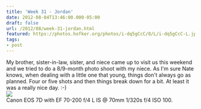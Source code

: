 ```yaml
---
title: 'Week 31 - Jordan'
date: 2012-08-04T13:46:00.000-05:00
draft: false
url: /2012/08/week-31-jordan.html
featured: https://photos.hofker.org/photos/i-dq5gCcC/0/L/i-dq5gCcC-L.jpg
tags: 
- post
---
```


My brother, sister-in-law, sister, and niece came up to visit us this weekend and we tried to do a 8/9-month photo shoot with my niece. As I'm sure Nate knows, when dealing with a little one that young, things don't always go as planned. Four or five shots and then things break down for a bit. At least it was a really nice day. :-)  
![](https://photos.hofker.org/photos/i-dq5gCcC/0/L/i-dq5gCcC-L.jpg)  
Canon EOS 7D with EF 70-200 f/4 L IS @ 70mm 1/320s f/4 ISO 100.